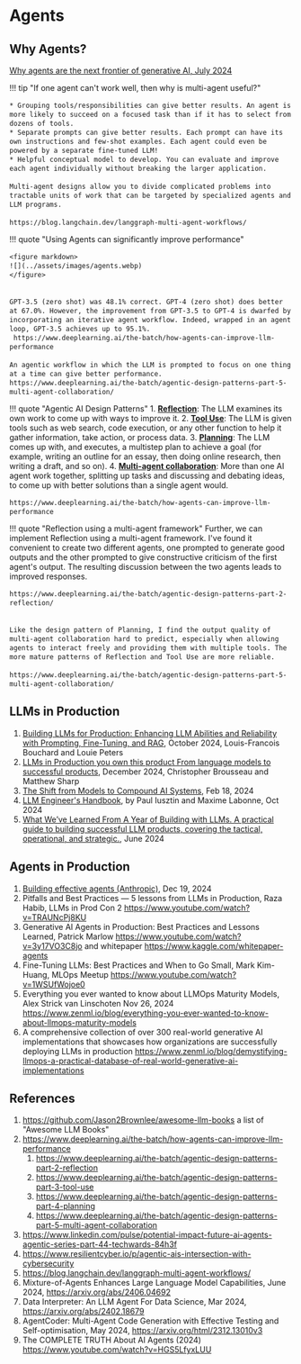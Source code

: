 
# Agents



## Why Agents?

[Why agents are the next frontier of generative AI, July 2024](https://www.mckinsey.com/capabilities/mckinsey-digital/our-insights/why-agents-are-the-next-frontier-of-generative-ai)

!!! tip
    "If one agent can't work well, then why is multi-agent useful?"

    * Grouping tools/responsibilities can give better results. An agent is more likely to succeed on a focused task than if it has to select from dozens of tools.
    * Separate prompts can give better results. Each prompt can have its own instructions and few-shot examples. Each agent could even be powered by a separate fine-tuned LLM!
    * Helpful conceptual model to develop. You can evaluate and improve each agent individually without breaking the larger application.
    
    Multi-agent designs allow you to divide complicated problems into tractable units of work that can be targeted by specialized agents and LLM programs.

    https://blog.langchain.dev/langgraph-multi-agent-workflows/



!!! quote "Using Agents can significantly improve performance"
   
    <figure markdown>
    ![](../assets/images/agents.webp)
    </figure>


    GPT-3.5 (zero shot) was 48.1% correct. GPT-4 (zero shot) does better at 67.0%. However, the improvement from GPT-3.5 to GPT-4 is dwarfed by incorporating an iterative agent workflow. Indeed, wrapped in an agent loop, GPT-3.5 achieves up to 95.1%.
     https://www.deeplearning.ai/the-batch/how-agents-can-improve-llm-performance

    An agentic workflow in which the LLM is prompted to focus on one thing at a time can give better performance.
    https://www.deeplearning.ai/the-batch/agentic-design-patterns-part-5-multi-agent-collaboration/

!!! quote "Agentic AI Design Patterns"
    1. **[Reflection](https://www.deeplearning.ai/the-batch/agentic-design-patterns-part-2-reflection?ref=dl-staging-website.ghost.io)**: The LLM examines its own work to come up with ways to improve it. 
    2. **[Tool Use](https://www.deeplearning.ai/the-batch/agentic-design-patterns-part-3-tool-use)**: The LLM is given tools such as web search, code execution, or any other function to help it gather information, take action, or process data.
    3. **[Planning](https://www.deeplearning.ai/the-batch/agentic-design-patterns-part-4-planning/?ref=dl-staging-website.ghost.io)**: The LLM comes up with, and executes, a multistep plan to achieve a goal (for example, writing an outline for an essay, then doing online research, then writing a draft, and so on).
    4. **[Multi-agent collaboration](https://www.deeplearning.ai/the-batch/agentic-design-patterns-part-5-multi-agent-collaboration/?ref=dl-staging-website.ghost.io)**: More than one AI agent work together, splitting up tasks and discussing and debating ideas, to come up with better solutions than a single agent would.

    https://www.deeplearning.ai/the-batch/how-agents-can-improve-llm-performance


!!! quote "Reflection using a multi-agent framework" 
    Further, we can implement Reflection using a multi-agent framework. I've found it convenient to create two different agents, one prompted to generate good outputs and the other prompted to give constructive criticism of the first agent's output. The resulting discussion between the two agents leads to improved responses.

    https://www.deeplearning.ai/the-batch/agentic-design-patterns-part-2-reflection/


    Like the design pattern of Planning, I find the output quality of multi-agent collaboration hard to predict, especially when allowing agents to interact freely and providing them with multiple tools. The more mature patterns of Reflection and Tool Use are more reliable.
    
    https://www.deeplearning.ai/the-batch/agentic-design-patterns-part-5-multi-agent-collaboration/


## LLMs in Production
1. [Building LLMs for Production: Enhancing LLM Abilities and Reliability with Prompting, Fine-Tuning, and RAG](https://www.louisbouchard.ai/book-towards-ai/), October 2024, Louis-Francois Bouchard and Louie Peters
2. [LLMs in Production you own this product From language models to successful products](https://www.manning.com/books/llms-in-production), December 2024, Christopher Brousseau and Matthew Sharp
3. [The Shift from Models to Compound AI Systems](https://bair.berkeley.edu/blog/2024/02/18/compound-ai-systems/), Feb 18, 2024
4. [LLM Engineer's Handbook](https://github.com/PacktPublishing/LLM-Engineers-Handbook), by Paul Iusztin and Maxime Labonne, Oct 2024
5. [What We’ve Learned From A Year of Building with LLMs. A practical guide to building successful LLM products, covering the tactical, operational, and strategic.](https://applied-llms.org/), June 2024

## Agents in Production

1. [Building effective agents (Anthropic)](https://www.anthropic.com/research/building-effective-agents), Dec 19, 2024
2. Pitfalls and Best Practices — 5 lessons from LLMs in Production, Raza Habib, LLMs in Prod Con 2 https://www.youtube.com/watch?v=TRAUNcPj8KU 
3. Generative AI Agents in Production: Best Practices and Lessons Learned, Patrick Marlow https://www.youtube.com/watch?v=3y17VO3C8jo and whitepaper https://www.kaggle.com/whitepaper-agents
4. Fine-Tuning LLMs: Best Practices and When to Go Small, Mark Kim-Huang, MLOps Meetup https://www.youtube.com/watch?v=1WSUfWojoe0 
5. Everything you ever wanted to know about LLMOps Maturity Models, Alex Strick van Linschoten
Nov 26, 2024 https://www.zenml.io/blog/everything-you-ever-wanted-to-know-about-llmops-maturity-models
1. A comprehensive collection of over 300 real-world generative AI implementations that showcases how organizations are successfully deploying LLMs in production https://www.zenml.io/blog/demystifying-llmops-a-practical-database-of-real-world-generative-ai-implementations


## References

 1. https://github.com/Jason2Brownlee/awesome-llm-books a list of "Awesome LLM Books"
 2. https://www.deeplearning.ai/the-batch/how-agents-can-improve-llm-performance
    1. https://www.deeplearning.ai/the-batch/agentic-design-patterns-part-2-reflection
    2. https://www.deeplearning.ai/the-batch/agentic-design-patterns-part-3-tool-use
    3. https://www.deeplearning.ai/the-batch/agentic-design-patterns-part-4-planning
    4. https://www.deeplearning.ai/the-batch/agentic-design-patterns-part-5-multi-agent-collaboration
 3. https://www.linkedin.com/pulse/potential-impact-future-ai-agents-agentic-series-part-44-techwards-84h3f
 4. https://www.resilientcyber.io/p/agentic-ais-intersection-with-cybersecurity
 5. https://blog.langchain.dev/langgraph-multi-agent-workflows/
 6. Mixture-of-Agents Enhances Large Language Model Capabilities, June 2024, https://arxiv.org/abs/2406.04692
 7. Data Interpreter: An LLM Agent For Data Science, Mar 2024, https://arxiv.org/abs/2402.18679
 8.  AgentCoder: Multi-Agent Code Generation with Effective Testing and Self-optimisation, May 2024, https://arxiv.org/html/2312.13010v3 
 9.  The COMPLETE TRUTH About AI Agents (2024) https://www.youtube.com/watch?v=HGS5LfyxLUU
    
